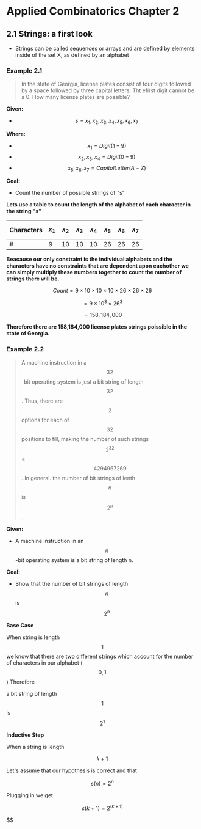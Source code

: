 # Applied Combinatorics Chapter 2

## 2.1 Strings: a first look

- Strings can be called sequences or arrays and are defined by elements inside of the set X, as defined by an alphabet

### Example 2.1

>In the state of Georgia, license plates consist of four digits followed by a space followed by three capital letters. Tht efirst digit cannot be a 0. How many license plates are possible?

**Given:**

- $$s = x_1, x_2, x_3, x_4, x_5, x_6, x_7$$

**Where:**

- $$x_1 = Digit (1-9)$$     
- $$x_2, x_3, x_4 = Digit (0-9)$$     
- $$x_5, x_6, x_7 = Capitol Letter (A-Z)$$

**Goal:**

- Count the number of possible strings of "s"

**Lets use a table to count the length of the alphabet of each character in the string "s"**

|Characters|$$x_1$$|$$x_2$$|$$x_3$$|$$x_4$$|$$x_5$$|$$x_6$$|$$x_7$$|
|---|---|---|---|---|---|---|---|
|#|9|10|10|10|26|26|26|

**Beacause our only constraint is the individual alphabets and the characters have no constraints that are dependent apon eachother we can simply multiply these numbers together to count the number of strings there will be.**

$$Count = 9 \times 10 \times 10 \times 10 \times 26 \times 26 \times 26$$

$$= 9 \times 10^3 \times 26^3$$

$$= 158,184,000$$

**Therefore there are 158,184,000 license plates strings poissible in the state of Georgia.**

### Example 2.2

> A machine instruction in a $$32$$-bit operating system is just a bit string of length $$32$$. Thus, there are $$2$$ options for each of $$32$$ positions to fill, making the number of such strings $$2^32$$ = $$4 294 967 269$$. In general. the number of bit strings of lenth $$n$$ is $$2^n$$.

**Given:**

- A machine instruction in an $$n$$-bit operating system is a bit string of length n.

**Goal:**

- Show that the number of bit strings of length $$n$$ is $$2^n$$

**Base Case**

When string is length $$1$$ we know that there are two different strings which account for the number of characters in our alphabet ($${0, 1}$$)
Therefore 

a bit string of length $$1$$ is $$2^1$$

**Inductive Step**

When a string is length 

$$k+1$$

Let's assume that our hypothesis is correct and that 

$$s(n) = 2^n$$

Plugging in we get

$$s(k+1) = 2^(k+1)$$

$$

